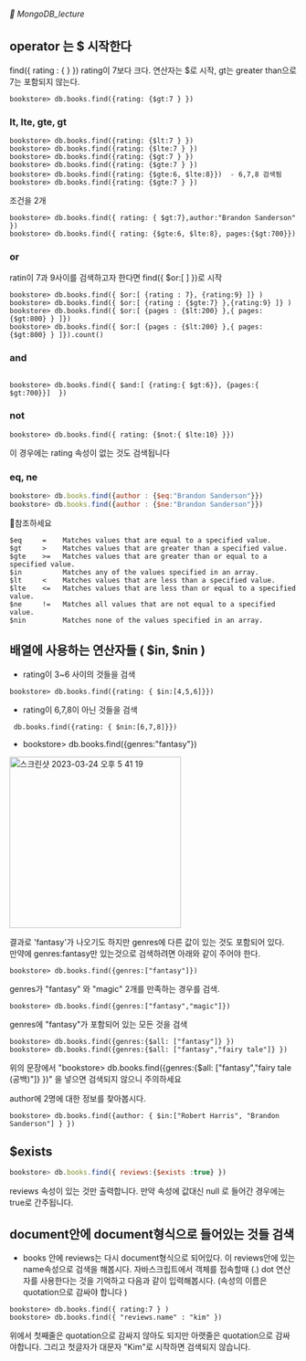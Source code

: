 ###### :cactus:  MongoDB_lecture

## operator 는 $ 시작한다 
find({ rating : {   } }) rating이 7보다 크다. 연산자는 $로 시작, gt는 greater than으로 7는 포함되지 않는다. 
```
bookstore> db.books.find({rating: {$gt:7 } })
``` 
### lt, lte, gte, gt
```  
bookstore> db.books.find({rating: {$lt:7 } })
bookstore> db.books.find({rating: {$lte:7 } })
bookstore> db.books.find({rating: {$gt:7 } })
bookstore> db.books.find({rating: {$gte:7 } })
bookstore> db.books.find({rating: {$gte:6, $lte:8}})  - 6,7,8 검색됨
bookstore> db.books.find({rating: {$gte:7 } })
```   
조건을 2개  
```
bookstore> db.books.find({ rating: { $gt:7},author:"Brandon Sanderson" })
bookstore> db.books.find({ rating: {$gte:6, $lte:8}, pages:{$gt:700}})
```     
### or
ratin이 7과 9사이를 검색하고자 한다면  find({ $or:[ ] })로 시작   
```
bookstore> db.books.find({ $or:[ {rating : 7}, {rating:9} ]} ) 
bookstore> db.books.find({ $or:[ {rating : {$gte:7} },{rating:9} ]} )
bookstore> db.books.find({ $or:[ {pages : {$lt:200} },{ pages:{$gt:800} } ]}) 
bookstore> db.books.find({ $or:[ {pages : {$lt:200} },{ pages:{$gt:800} } ]}).count()
```

### and
```

bookstore> db.books.find({ $and:[ {rating:{ $gt:6}}, {pages:{ $gt:700}}]  })
``` 

### not 
```
bookstore> db.books.find({ rating: {$not:{ $lte:10} }})
```    
이 경우에는 rating 속성이 없는 것도 검색됩니다 


### eq, ne
``` js   
bookstore> db.books.find({author : {$eq:"Brandon Sanderson"}})
bookstore> db.books.find({author : {$ne:"Brandon Sanderson"}})
```



📝참조하세요 
``` 
$eq     =    Matches values that are equal to a specified value.
$gt     >    Matches values that are greater than a specified value.
$gte    >=   Matches values that are greater than or equal to a specified value.
$in          Matches any of the values specified in an array.
$lt     <    Matches values that are less than a specified value.
$lte    <=   Matches values that are less than or equal to a specified value.
$ne     !=   Matches all values that are not equal to a specified value.
$nin         Matches none of the values specified in an array.
```

## 배열에 사용하는 연산자들 ( $in, $nin )
- rating이 3~6 사이의 것들을 검색
```
bookstore> db.books.find({rating: { $in:[4,5,6]}})
```
- rating이 6,7,8이 아닌 것들을 검색
```
 db.books.find({rating: { $nin:[6,7,8]}})
```  
- bookstore> db.books.find({genres:"fantasy"})   
<img width="300" alt="스크린샷 2023-03-24 오후 5 41 19" src="https://user-images.githubusercontent.com/48478079/227469630-16d7e456-5645-46c8-8d8b-332ad62265e9.png">


  결과로 'fantasy'가 나오기도 하지만 genres에 다른 값이 있는 것도 포함되어 있다.   
  만약에 genres:fantasy만 있는것으로 검색하려면 아래와 같이 주어야 한다.   
``` 
bookstore> db.books.find({genres:["fantasy"]})
```   

genres가 "fantasy" 와 "magic" 2개를 만족하는 경우를 검색.  
```
bookstore> db.books.find({genres:["fantasy","magic"]})
```   
genres에 "fantasy"가 포함되어 있는 모든 것을 검색 
```
bookstore> db.books.find({genres:{$all: ["fantasy"]} })
bookstore> db.books.find({genres:{$all: ["fantasy","fairy tale"]} })
```
위의 문장에서 "bookstore> db.books.find({genres:{$all: ["fantasy","fairy tale (공백)"]} })" 을 넣으면 검색되지 않으니 주의하세요  
 
author에 2명에 대한 정보를 찾아봅시다.  
```
bookstore> db.books.find({author: { $in:["Robert Harris", "Brandon Sanderson"] } })
```
 
## $exists 
```js
bookstore> db.books.find({ reviews:{$exists :true} })
```    
reviews 속성이 있는 것만 출력합니다. 만약 속성에 값대신 null 로 들어간 경우에는 true로 간주됩니다. 
 
 
## document안에 document형식으로 들어있는 것들 검색
- books 안에 reviews는 다시 document형식으로 되어있다. 이 reviews안에 있는 name속성으로 검색을 해봅시다. 자바스크립트에서 객체를 접속할때 (.) dot 연산자를 사용한다는 것을 기억하고 다음과 같이 입력해봅시다.  (속성의 이름은 quotation으로 감싸야 합니다 )
```
bookstore> db.books.find({ rating:7 } ) 
bookstore> db.books.find({ "reviews.name" : "kim" })
```
위에서 첫째줄은 quotation으로 감싸지 않아도 되지만 아랫줄은 quotation으로 감싸야합니다.  그리고 첫글자가 대문자 "Kim"로 시작하면 검색되지 않습니다.  



     


